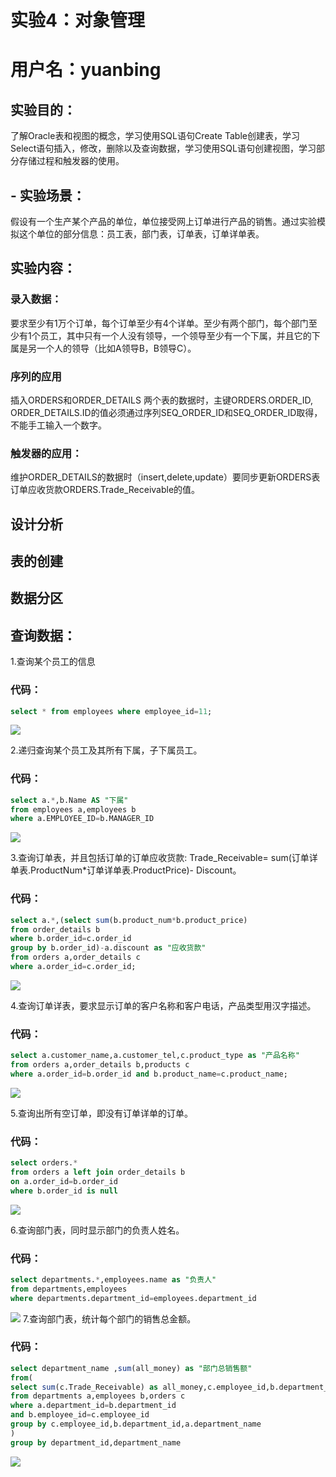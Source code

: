# 实验4：对象管理
# 用户名：yuanbing
## 实验目的：
了解Oracle表和视图的概念，学习使用SQL语句Create Table创建表，学习Select语句插入，修改，删除以及查询数据，学习使用SQL语句创建视图，学习部分存储过程和触发器的使用。
## - 实验场景：
假设有一个生产某个产品的单位，单位接受网上订单进行产品的销售。通过实验模拟这个单位的部分信息：员工表，部门表，订单表，订单详单表。

## 实验内容：
### 录入数据：
要求至少有1万个订单，每个订单至少有4个详单。至少有两个部门，每个部门至少有1个员工，其中只有一个人没有领导，一个领导至少有一个下属，并且它的下属是另一个人的领导（比如A领导B，B领导C）。

###  序列的应用
插入ORDERS和ORDER_DETAILS 两个表的数据时，主键ORDERS.ORDER_ID, ORDER_DETAILS.ID的值必须通过序列SEQ_ORDER_ID和SEQ_ORDER_ID取得，不能手工输入一个数字。

###  触发器的应用：
维护ORDER_DETAILS的数据时（insert,delete,update）要同步更新ORDERS表订单应收货款ORDERS.Trade_Receivable的值。
## 设计分析

## 表的创建

## 数据分区

##  查询数据：
   1.查询某个员工的信息
### 代码：
```sql 
select * from employees where employee_id=11;
```
![](./picture/chaxun1.png)

   2.递归查询某个员工及其所有下属，子下属员工。
### 代码：
```sql 
select a.*,b.Name AS "下属"
from employees a,employees b
where a.EMPLOYEE_ID=b.MANAGER_ID 
```
![](./picture/chaxun2.png)

   3.查询订单表，并且包括订单的订单应收货款: Trade_Receivable= sum(订单详单表.ProductNum*订单详单表.ProductPrice)- Discount。

### 代码：
```sql
select a.*,(select sum(b.product_num*b.product_price)
from order_details b
where b.order_id=c.order_id
group by b.order_id)-a.discount as "应收货款"
from orders a,order_details c
where a.order_id=c.order_id;
```
![](./picture/chaxun3.png)

   4.查询订单详表，要求显示订单的客户名称和客户电话，产品类型用汉字描述。

### 代码：
```sql
select a.customer_name,a.customer_tel,c.product_type as "产品名称"
from orders a,order_details b,products c
where a.order_id=b.order_id and b.product_name=c.product_name;
```
![](./picture/chaxun4.png)

   5.查询出所有空订单，即没有订单详单的订单。
### 代码：
```sql
select orders.*
from orders a left join order_details b
on a.order_id=b.order_id
where b.order_id is null
```
![](./picture/chaxun5.bmp)

   6.查询部门表，同时显示部门的负责人姓名。

### 代码：
```sql
select departments.*,employees.name as "负责人"
from departments,employees
where departments.department_id=employees.department_id
```
![](./picture/chaxun6.png)
   7.查询部门表，统计每个部门的销售总金额。
### 代码：
```sql
select department_name ,sum(all_money) as "部门总销售额"
from(
select sum(c.Trade_Receivable) as all_money,c.employee_id,b.department_id,a.department_name
from departments a,employees b,orders c 
where a.department_id=b.department_id
and b.employee_id=c.employee_id
group by c.employee_id,b.department_id,a.department_name
)
group by department_id,department_name
```
![](./picture/chaxun7.png)


